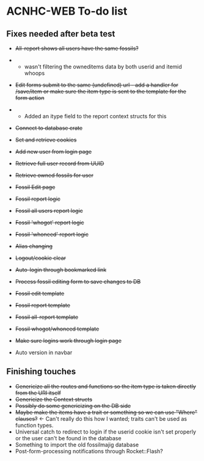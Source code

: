 # ACNHC-WEB To-do list

## Fixes needed after beta test
* ~~All-report shows all users have the same fossils?~~
* * wasn't filtering the owneditems data by both userid and itemid whoops
* ~~Edit forms submit to the same (undefined) url - add a handler for /save/item or make sure the item type is sent to the template for the form action~~
* * Added an itype field to the report context structs for this


* ~~Connect to database crate~~
* ~~Set and retrieve cookies~~
* ~~Add new user from login page~~
* ~~Retrieve full user record from UUID~~
* ~~Retrieve owned fossils for user~~
* ~~Fossil Edit page~~
* ~~Fossil report logic~~
* ~~Fossil all users report logic~~
* ~~Fossil 'whogot' report logic~~
* ~~Fossil 'whoneed' report logic~~
* ~~Alias changing~~
* ~~Logout/cookie clear~~
* ~~Auto-login through bookmarked link~~
* ~~Process fossil editing form to save changes to DB~~
* ~~Fossil edit template~~
* ~~Fossil report template~~
* ~~Fossil all-report template~~
* ~~Fossil whogot/whoneed template~~
* ~~Make sure logins work through login page~~
* Auto version in navbar

## Finishing touches

* ~~Genericize all the routes and functions so the item type is taken directly from the URI itself~~
* ~~Genericize the Context structs~~
* ~~Possibly do some genericizing on the DB side~~
* ~~Maybe make the items have a trait or something so we can use "Where" clauses?~~ <- Can't really do this how I wanted; traits can't be used as function types.
* Universal catch to redirect to login if the userid cookie isn't set properly or the user can't be found in the database
* Something to import the old fossilmajig database
* Post-form-processing notifications through Rocket::Flash?

